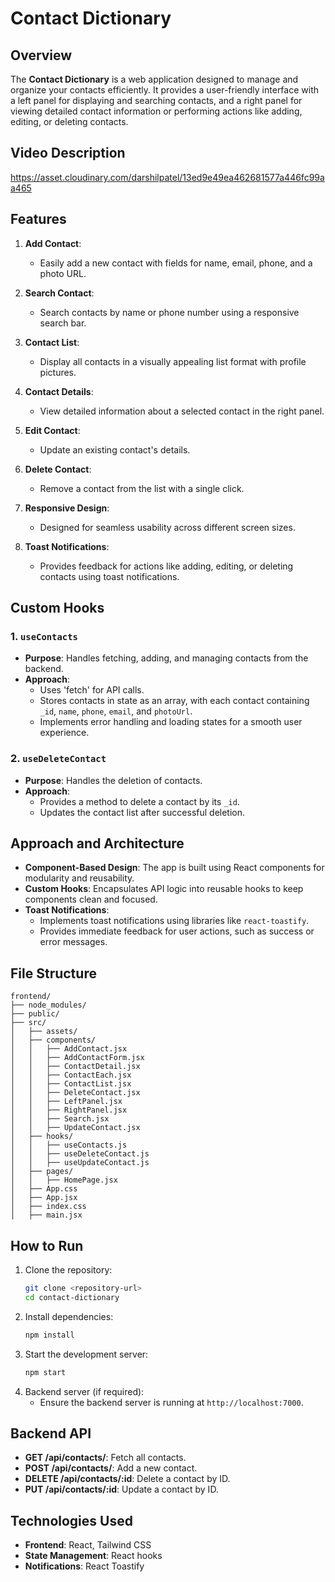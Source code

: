 # Contact Dictionary

## Overview
The **Contact Dictionary** is a web application designed to manage and organize your contacts efficiently. It provides a user-friendly interface with a left panel for displaying and searching contacts, and a right panel for viewing detailed contact information or performing actions like adding, editing, or deleting contacts.

## Video Description
https://asset.cloudinary.com/darshilpatel/13ed9e49ea462681577a446fc99aa465

## Features
1. **Add Contact**:
   - Easily add a new contact with fields for name, email, phone, and a photo URL.

2. **Search Contact**:
   - Search contacts by name or phone number using a responsive search bar.

3. **Contact List**:
   - Display all contacts in a visually appealing list format with profile pictures.

4. **Contact Details**:
   - View detailed information about a selected contact in the right panel.

5. **Edit Contact**:
   - Update an existing contact's details.

6. **Delete Contact**:
   - Remove a contact from the list with a single click.

7. **Responsive Design**:
   - Designed for seamless usability across different screen sizes.

8. **Toast Notifications**:
   - Provides feedback for actions like adding, editing, or deleting contacts using toast notifications.

## Custom Hooks
### 1. `useContacts`
- **Purpose**: Handles fetching, adding, and managing contacts from the backend.
- **Approach**:
  - Uses  'fetch' for API calls.
  - Stores contacts in state as an array, with each contact containing `_id`, `name`, `phone`, `email`, and `photoUrl`.
  - Implements error handling and loading states for a smooth user experience.

### 2. `useDeleteContact`
- **Purpose**: Handles the deletion of contacts.
- **Approach**:
  - Provides a method to delete a contact by its `_id`.
  - Updates the contact list after successful deletion.

## Approach and Architecture
- **Component-Based Design**: The app is built using React components for modularity and reusability.
- **Custom Hooks**: Encapsulates API logic into reusable hooks to keep components clean and focused.
- **Toast Notifications**: 
  - Implements toast notifications using libraries like `react-toastify`.
  - Provides immediate feedback for user actions, such as success or error messages.

## File Structure
```
frontend/
├── node_modules/
├── public/
├── src/
│   ├── assets/
│   ├── components/
│   │   ├── AddContact.jsx
│   │   ├── AddContactForm.jsx
│   │   ├── ContactDetail.jsx
│   │   ├── ContactEach.jsx
│   │   ├── ContactList.jsx
│   │   ├── DeleteContact.jsx
│   │   ├── LeftPanel.jsx
│   │   ├── RightPanel.jsx
│   │   ├── Search.jsx
│   │   ├── UpdateContact.jsx
│   ├── hooks/
│   │   ├── useContacts.js
│   │   ├── useDeleteContact.js
│   │   ├── useUpdateContact.js
│   ├── pages/
│   │   ├── HomePage.jsx
│   ├── App.css
│   ├── App.jsx
│   ├── index.css
│   ├── main.jsx

```

## How to Run
1. Clone the repository:
   ```bash
   git clone <repository-url>
   cd contact-dictionary
   ```
2. Install dependencies:
   ```bash
   npm install
   ```
3. Start the development server:
   ```bash
   npm start
   ```
4. Backend server (if required):
   - Ensure the backend server is running at `http://localhost:7000`.

## Backend API
- **GET /api/contacts/**: Fetch all contacts.
- **POST /api/contacts/**: Add a new contact.
- **DELETE /api/contacts/:id**: Delete a contact by ID.
- **PUT /api/contacts/:id**: Update a contact by ID.

## Technologies Used
- **Frontend**: React, Tailwind CSS
- **State Management**: React hooks
- **Notifications**: React Toastify
